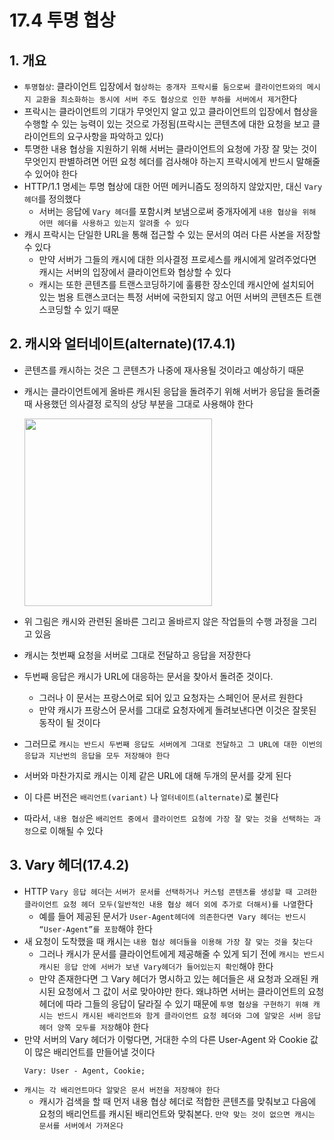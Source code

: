 # 17.4 투명 협상

## 1. 개요

- `투명협상`: 클라이언트 입장에서 `협상하는 중개자 프락시를 둠으로써 클라이언트와의 메시지 교환을 최소화하는 동시에 서버 주도 협상으로 인한 부하를 서버에서 제거`한다
- 프락시는 클라이언트의 기대가 무엇인지 알고 있고 클라이언트의 입장에서 협상을 수행할 수 있는 능력이 있는 것으로 가정됨(프락시는 콘텐츠에 대한 요청을 보고 클라이언트의 요구사항을 파악하고 있다)
- 투명한 내용 협상을 지원하기 위해 서버는 클라이언트의 요청에 가장 잘 맞는 것이 무엇인지 판별하려면 어떤 요청 헤더를 검사해야 하는지 프락시에게 반드시 말해줄 수 있어야 한다
- HTTP/1.1 명세는 투명 협상에 대한 어떤 메커니즘도 정의하지 않았지만, 대신 `Vary 헤더`를 정의했다
  - 서버는 응답에 `Vary 헤더`를 포함시켜 보냄으로써 중개자에게 `내용 협상을 위해 어떤 헤더를 사용하고 있는지 알려줄 수 있다`
- 캐시 프락시는 단일한 URL을 통해 접근할 수 있는 문서의 여러 다른 사본을 저장할 수 있다
  - 만약 서버가 그들의 캐시에 대한 의사결정 프로세스를 캐시에게 알려주었다면 캐시는 서버의 입장에서 클라이언트와 협상할 수 있다
  - 캐시는 또한 콘텐츠를 트랜스코딩하기에 훌륭한 장소인데 캐시안에 설치되어 있는 범용 트랜스코더는 특정 서버에 국한되지 않고 어떤 서버의 콘텐츠든 트랜스코딩할 수 있기 때문

## 2. 캐시와 얼터네이트(alternate)(17.4.1)

- 콘텐츠를 캐시하는 것은 그 콘텐츠가 나중에 재사용될 것이라고 예상하기 때문
- 캐시는 클라이언트에게 올바른 캐시된 응답을 돌려주기 위해 서버가 응답을 돌려줄 때 사용했던 의사결정 로직의 상당 부분을 그대로 사용해야 한다

  <img src="https://file.notion.so/f/s/9699def4-02b1-46d4-9685-21ee2bfd1fe7/IMG_D10F96795087-1.jpeg?id=0768e57b-83be-4e24-b21e-5cca3f210727&table=block&spaceId=033d6787-2827-41df-9122-be80d7bef061&expirationTimestamp=1681814354768&signature=m11FMokw4lqehTZC1lSp4kjkbpRnhTfnT6aG793qYaU&downloadName=IMG_D10F96795087-1.jpeg" width="300" />

- 위 그림은 캐시와 관련된 올바른 그리고 올바르지 않은 작업들의 수행 과정을 그리고 있음
- 캐시는 첫번째 요청을 서버로 그대로 전달하고 응답을 저장한다
- 두번째 응답은 캐시가 URL에 대응하는 문서을 찾아서 돌려준 것이다.
  - 그러나 이 문서는 프랑스어로 되어 있고 요청자는 스페인어 문서르 원한다
  - 만약 캐시가 프랑스어 문서를 그대로 요청자에게 돌려보낸다면 이것은 잘못된 동작이 될 것이다
- 그러므로 `캐시는 반드시 두번째 응답도 서버에게 그대로 전달하고 그 URL에 대한 이번의 응답과 지난번의 응답을 모두 저장해야 한다`
- 서버와 마찬가지로 캐시는 이제 같은 URL에 대해 두개의 문서를 갖게 된다
- 이 다른 버전은 `배리언트(variant)` 나 `얼터네이트(alternate)`로 불린다
- 따라서, `내용 협상`은 `배리언트 중에서 클라이언트 요청에 가장 잘 맞는 것을 선택하는 과정`으로 이해될 수 있다

## 3. Vary 헤더(17.4.2)

- HTTP `Vary 응답 헤더`는 `서버가 문서를 선택하거나 커스텀 콘텐츠를 생성할 때 고려한 클라이언트 요청 헤더 모두(일반적인 내용 협상 헤더 외에 추가로 더해서)를 나열`한다
  - 예를 들어 제공된 문서가 `User-Agent헤더에 의존한다면 Vary 헤더는 반드시 “User-Agent”를 포함`해야 한다
- 새 요청이 도착했을 때 캐시는 `내용 협상 헤더들을 이용해 가장 잘 맞는 것을 찾는다`
  - 그러나 캐시가 문서를 클라이언트에게 제공해줄 수 있게 되기 전에 `캐시는 반드시 캐시된 응답 안에 서버가 보낸 Vary헤더가 들어있는지 확인`해야 한다
  - 만약 존재한다면 그 Vary 헤더가 명시하고 있는 헤더들은 새 요청과 오래된 캐시된 요청에서 그 값이 서로 맞아야만 한다. 왜냐하면 서버는 클라이언트의 요청 헤더에 따라 그들의 응답이 달라질 수 있기 때문에 `투명 협상을 구현하기 위해 캐시는 반드시 캐시된 배리언트와 함게 클라이언트 요청 헤더와 그에 알맞은 서버 응답 헤더 양쪽 모두를 저장`해야 한다
- 만약 서버의 Vary 헤더가 이렇다면, 거대한 수의 다른 User-Agent 와 Cookie 값이 많은 배리언트를 만들어낼 것이다
  ```tsx
  Vary: User - Agent, Cookie;
  ```
- `캐시는 각 배리언트마다 알맞은 문서 버전을 저장해야 한다`
  - 캐시가 검색을 할 때 먼저 내용 협상 헤더로 적합한 콘텐츠를 맞춰보고 다음에 요청의 배리언트를 캐시된 배리언트와 맞춰본다. `만약 맞는 것이 없으면 캐시는 문서를 서버에서 가져온다`
